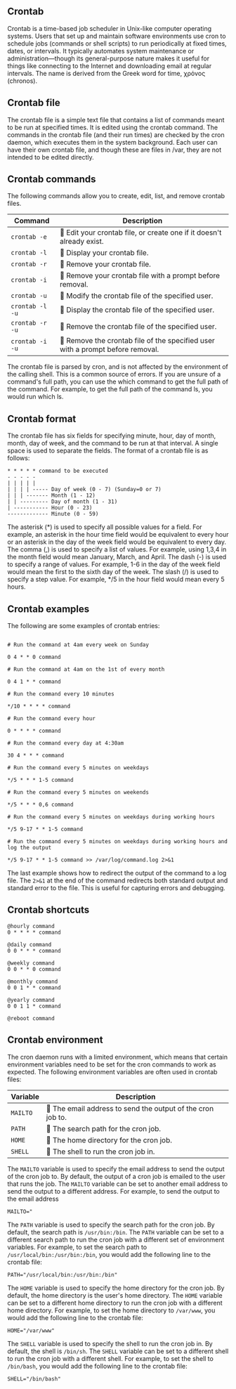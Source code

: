 

## Crontab

Crontab is a time-based job scheduler in Unix-like computer operating systems. Users that set up and maintain software environments use cron to schedule jobs (commands or shell scripts) to run periodically at fixed times, dates, or intervals. It typically automates system maintenance or administration—though its general-purpose nature makes it useful for things like connecting to the Internet and downloading email at regular intervals. The name is derived from the Greek word for time, χρόνος (chronos).


## Crontab file

The crontab file is a simple text file that contains a list of commands meant to be run at specified times. It is edited using the crontab command. The commands in the crontab file (and their run times) are checked by the cron daemon, which executes them in the system background. Each user can have their own crontab file, and though these are files in /var, they are not intended to be edited directly.


## Crontab commands

The following commands allow you to create, edit, list, and remove crontab files.

| Command | Description |
| --- | --- |
| `crontab -e` | :pushpin: Edit your crontab file, or create one if it doesn't already exist. |
| `crontab -l` | :pushpin: Display your crontab file. |
| `crontab -r` | :pushpin: Remove your crontab file. |
| `crontab -i` | :pushpin: Remove your crontab file with a prompt before removal. |
| `crontab -u` | :pushpin: Modify the crontab file of the specified user. |
| `crontab -l -u` | :pushpin: Display the crontab file of the specified user. |
| `crontab -r -u` | :pushpin: Remove the crontab file of the specified user. |
| `crontab -i -u` | :pushpin: Remove the crontab file of the specified user with a prompt before removal. |

The crontab file is parsed by cron, and is not affected by the environment of the calling shell. This is a common source of errors. If you are unsure of a command's full path, you can use the which command to get the full path of the command. For example, to get the full path of the command ls, you would run which ls.


## Crontab format

The crontab file has six fields for specifying minute, hour, day of month, month, day of week, and the command to be run at that interval. A single space is used to separate the fields. The format of a crontab file is as follows:

```shell
* * * * * command to be executed
- - - - -
| | | | |
| | | | ----- Day of week (0 - 7) (Sunday=0 or 7)
| | | ------- Month (1 - 12)
| | --------- Day of month (1 - 31)
| ----------- Hour (0 - 23)
------------- Minute (0 - 59)
```

The asterisk (*) is used to specify all possible values for a field. For example, an asterisk in the hour time field would be equivalent to every hour or an asterisk in the day of the week field would be equivalent to every day. The comma (,) is used to specify a list of values. For example, using 1,3,4 in the month field would mean January, March, and April. The dash (-) is used to specify a range of values. For example, 1-6 in the day of the week field would mean the first to the sixth day of the week. The slash (/) is used to specify a step value. For example, */5 in the hour field would mean every 5 hours.


## Crontab examples

The following are some examples of crontab entries:

```shell

# Run the command at 4am every week on Sunday

0 4 * * 0 command

# Run the command at 4am on the 1st of every month

0 4 1 * * command

# Run the command every 10 minutes

*/10 * * * * command

# Run the command every hour

0 * * * * command

# Run the command every day at 4:30am

30 4 * * * command

# Run the command every 5 minutes on weekdays

*/5 * * * 1-5 command

# Run the command every 5 minutes on weekends

*/5 * * * 0,6 command

# Run the command every 5 minutes on weekdays during working hours

*/5 9-17 * * 1-5 command

# Run the command every 5 minutes on weekdays during working hours and log the output

*/5 9-17 * * 1-5 command >> /var/log/command.log 2>&1

```

The last example shows how to redirect the output of the command to a log file. The `2>&1` at the end of the command redirects both standard output and standard error to the file. This is useful for capturing errors and debugging.


## Crontab shortcuts

```shell
@hourly command
0 * * * * command

@daily command
0 0 * * * command

@weekly command
0 0 * * 0 command

@monthly command
0 0 1 * * command

@yearly command
0 0 1 1 * command

@reboot command
```

## Crontab environment

The cron daemon runs with a limited environment, which means that certain environment variables need to be set for the cron commands to work as expected. The following environment variables are often used in crontab files:

| Variable | Description |
| --- | --- |
| `MAILTO` | :pushpin: The email address to send the output of the cron job to. |
| `PATH` | :pushpin: The search path for the cron job. |
| `HOME` | :pushpin: The home directory for the cron job. |
| `SHELL` | :pushpin: The shell to run the cron job in. |

The `MAILTO` variable is used to specify the email address to send the output of the cron job to. By default, the output of a cron job is emailed to the user that runs the job. The `MAILTO` variable can be set to another email address to send the output to a different address. For example, to send the output to the email address 
    
```shell
MAILTO="
```
    





The `PATH` variable is used to specify the search path for the cron job. By default, the search path is `/usr/bin:/bin`. The `PATH` variable can be set to a different search path to run the cron job with a different set of environment variables. For example, to set the search path to `/usr/local/bin:/usr/bin:/bin`, you would add the following line to the crontab file:

```shell
PATH="/usr/local/bin:/usr/bin:/bin"
```


The `HOME` variable is used to specify the home directory for the cron job. By default, the home directory is the user's home directory. The `HOME` variable can be set to a different home directory to run the cron job with a different home directory. For example, to set the home directory to `/var/www`, you would add the following line to the crontab file:

```shell
HOME="/var/www"
```

The `SHELL` variable is used to specify the shell to run the cron job in. By default, the shell is `/bin/sh`. The `SHELL` variable can be set to a different shell to run the cron job with a different shell. For example, to set the shell to `/bin/bash`, you would add the following line to the crontab file:

```shell
SHELL="/bin/bash"
```










